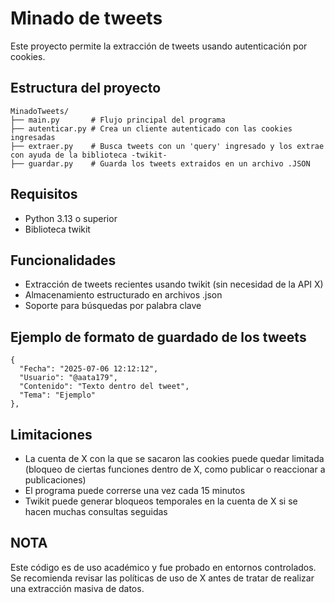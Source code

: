 # Minado de tweets
Este proyecto permite la extracción de tweets usando autenticación por cookies.

## Estructura del proyecto
```
MinadoTweets/
├── main.py       # Flujo principal del programa
├── autenticar.py # Crea un cliente autenticado con las cookies ingresadas
├── extraer.py    # Busca tweets con un 'query' ingresado y los extrae con ayuda de la biblioteca -twikit-
├── guardar.py    # Guarda los tweets extraidos en un archivo .JSON
```

## Requisitos
- Python 3.13 o superior
- Biblioteca twikit

## Funcionalidades
- Extracción de tweets recientes usando twikit (sin necesidad de la API X)
- Almacenamiento estructurado en archivos .json
- Soporte para búsquedas por palabra clave

## Ejemplo de formato de guardado de los tweets
```
{
  "Fecha": "2025-07-06 12:12:12",
  "Usuario": "@aata179",
  "Contenido": "Texto dentro del tweet",
  "Tema": "Ejemplo"
},
```

## Limitaciones
- La cuenta de X con la que se sacaron las cookies puede quedar limitada (bloqueo de ciertas funciones dentro de X, como publicar o reaccionar a publicaciones)
- El programa puede correrse una vez cada 15 minutos
- Twikit puede generar bloqueos temporales en la cuenta de X si se hacen muchas consultas seguidas

## NOTA
Este código es de uso académico y fue probado en entornos controlados. Se recomienda revisar las políticas de uso de X antes de tratar de realizar una extracción masiva de datos.
